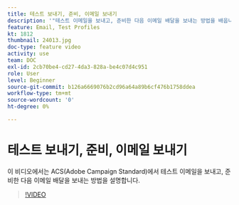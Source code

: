 ```yaml
---
title: 테스트 보내기, 준비, 이메일 보내기
description: '"테스트 이메일을 보내고, 준비한 다음 이메일 배달을 보내는 방법을 배웁니다. "'
feature: Email, Test Profiles
kt: 1812
thumbnail: 24013.jpg
doc-type: feature video
activity: use
team: DOC
exl-id: 2cb70be4-cd27-4da3-828a-be4c07d4c951
role: User
level: Beginner
source-git-commit: b126a6669076b2cd96a64a89b6cf476b1758ddea
workflow-type: tm+mt
source-wordcount: '0'
ht-degree: 0%

---
```


# 테스트 보내기, 준비, 이메일 보내기

이 비디오에서는 ACS(Adobe Campaign Standard)에서 테스트 이메일을 보내고, 준비한 다음 이메일 배달을 보내는 방법을 설명합니다.

>[!VIDEO](https://video.tv.adobe.com/v/24013/)
